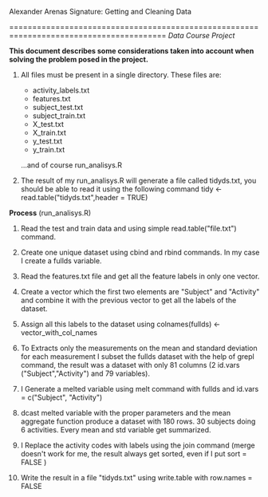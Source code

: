 Alexander Arenas 
Signature: Getting and Cleaning Data 

========================================================================================
*Data Course Project*

**This document describes some considerations taken into account 
when solving the problem posed in the project.**

 1. All files must be present in a single directory.
    These files are:
  
	- activity_labels.txt
	- features.txt
	- subject_test.txt
	- subject_train.txt
	- X_test.txt
	- X_train.txt
	- y_test.txt
	- y_train.txt
	
	...and of course run_analisys.R

  2. The result of my run_analisys.R will generate a file called 
      tidyds.txt, you  should be able to read it using the following 
	  command tidy <- read.table("tidyds.txt",header = TRUE)
  
  
  
**Process** (run_analisys.R)


   1. Read the test and train data and using simple  read.table("file.txt") command.
   2. Create one unique dataset using cbind and rbind commands. In my case I create a 
      fullds variable.

   3. Read the features.txt file and get all the feature labels in only one vector.
   
   4. Create a vector which the first two elements are "Subject" and "Activity" and 
      combine  it with the previous vector to get all the labels of the dataset.
	  
   5. Assign all this labels to the dataset using colnames(fullds) <- vector_with_col_names
   
   6. To Extracts only the measurements on the mean and standard deviation for each 
      measurement I subset the fullds dataset with the help of grepl command, the result 
	  was a dataset with only 81 columns (2 id.vars ("Subject","Activity")  and 79 variables).
	  
   7. I Generate a melted variable using melt command  with 
      fullds and id.vars = c("Subject", "Activity")
   
   8. dcast melted variable with the proper parameters and the mean aggregate function 
      produce a dataset with 180 rows. 30 subjects doing 6 activities. Every mean and std 
	  variable get summarized.
	  
   9. I Replace the activity codes with labels using the join command
      (merge doesn't work for me, the result always get sorted, even if I put sort = FALSE )
	  
   10. Write the result in a file "tidyds.txt" using write.table with row.names = FALSE
       
	  
	  
